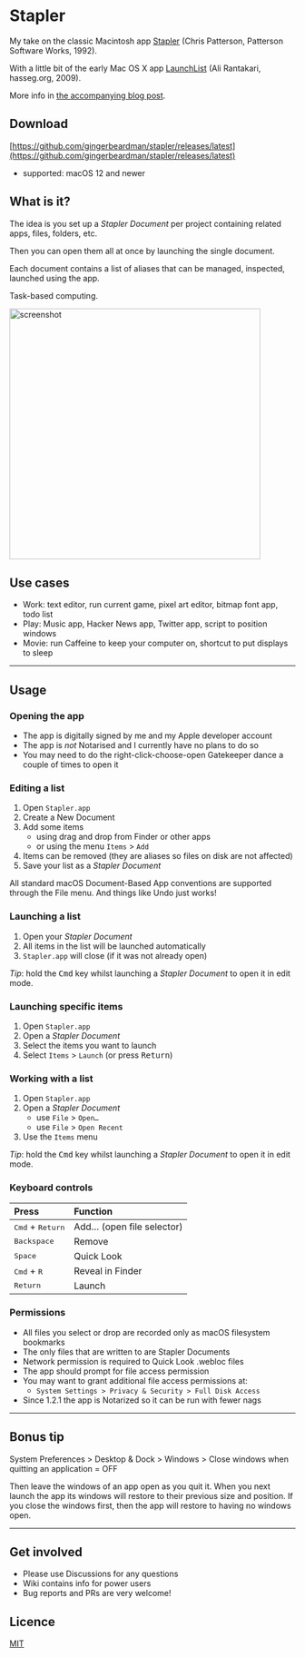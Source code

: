 # Stapler

My take on the classic Macintosh app [Stapler](https://macintoshgarden.org/apps/stapler-11) (Chris Patterson, Patterson Software Works, 1992).

With a little bit of the early Mac OS X app [LaunchList](http://hasseg.org/launchList/) (Ali Rantakari, hasseg.org, 2009).

More info in [the accompanying blog post](https://blog.gingerbeardman.com/2024/08/10/stapler-i-remade-a-32-year-old-classic-macintosh-app/).

## Download

[https://github.com/gingerbeardman/stapler/releases/latest](https://github.com/gingerbeardman/stapler/releases/latest)

- supported: macOS 12 and newer

## What is it?

The idea is you set up a *Stapler Document* per project containing related apps, files, folders, etc.

Then you can open them all at once by launching the single document.

Each document contains a list of aliases that can be managed, inspected, launched using the app.

Task-based computing.

<img width="442" alt="screenshot" src="https://github.com/user-attachments/assets/9b5482f9-48f0-4609-bf66-8b54ae148132">

## Use cases
- Work: text editor, run current game, pixel art editor, bitmap font app, todo list
- Play: Music app, Hacker News app, Twitter app, script to position windows
- Movie: run Caffeine to keep your computer on, shortcut to put displays to sleep

----

## Usage

### Opening the app

- The app is digitally signed by me and my Apple developer account
- The app is *not* Notarised and I currently have no plans to do so
- You may need to do the right-click-choose-open Gatekeeper dance a couple of times to open it

### Editing a list

1. Open `Stapler.app`
2. Create a New Document
3. Add some items
   - using drag and drop from Finder or other apps
   - or using the menu `Items` > `Add`
4. Items can be removed (they are aliases so files on disk are not affected)
5. Save your list as a *Stapler Document*

All standard macOS Document-Based App conventions are supported through the File menu. And things like Undo just works!

### Launching a list

1. Open your *Stapler Document*
2. All items in the list will be launched automatically
3. `Stapler.app` will close (if it was not already open)

*Tip*: hold the <kbd>Cmd</kbd> key whilst launching a *Stapler Document* to open it in edit mode.

### Launching specific items

1. Open `Stapler.app`
2. Open a *Stapler Document*
3. Select the items you want to launch
4. Select `Items` > `Launch` (or press <kbd>Return</kbd>)

### Working with a list

1. Open `Stapler.app`
2. Open a *Stapler Document*
   - use `File` > `Open…`
   - use `File` > `Open Recent`
3. Use the `Items` menu

*Tip*: hold the <kbd>Cmd</kbd> key whilst launching a *Stapler Document* to open it in edit mode.

### Keyboard controls

|Press |Function|
|:--|:----|
|<kbd>Cmd</kbd> + <kbd>Return</kbd>|Add… (open file selector)|
|<kbd>Backspace</kbd>|Remove|
|<kbd>Space</kbd>|Quick Look|
|<kbd>Cmd</kbd> + <kbd>R</kbd>|Reveal in Finder|
|<kbd>Return</kbd>|Launch|

### Permissions

- All files you select or drop are recorded only as macOS filesystem bookmarks
- The only files that are written to are Stapler Documents
- Network permission is required to Quick Look .webloc files
- The app should prompt for file access permission
- You may want to grant additional file access permissions at:
    - `System Settings > Privacy & Security > Full Disk Access`
- Since 1.2.1 the app is Notarized so it can be run with fewer nags

---

## Bonus tip

System Preferences > Desktop & Dock > Windows > Close windows when quitting an application = OFF

Then leave the windows of an app open as you quit it. When you next launch the app its windows will restore to their previous size and position. If you close the windows first, then the app will restore to having no windows open.

----

## Get involved

- Please use Discussions for any questions
- Wiki contains info for power users
- Bug reports and PRs are very welcome!

## Licence

[MIT](/LICENSE)
